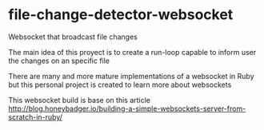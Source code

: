 # file-change-detector-websocket
Websocket that broadcast file changes

The main idea of this proyect is to create a run-loop capable to inform user the
changes on an specific file 

There are many and more mature implementations of a websocket in Ruby but this 
personal project is created to learn more about websockets

This websocket build is base on this article
http://blog.honeybadger.io/building-a-simple-websockets-server-from-scratch-in-ruby/
